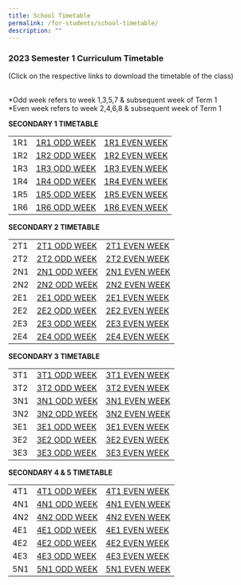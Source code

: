 ```yaml
---
title: School Timetable
permalink: /for-students/school-timetable/
description: ""
---
```

### 2023 Semester 1 Curriculum Timetable  

(Click on the respective links to download the timetable of&nbsp;the class)<br><br>

*Odd week refers to week 1,3,5,7 &amp; subsequent week of Term 1  <br>
*Even week refers to week 2,4,6,8 &amp; subsequent week of Term 1 

**SECONDARY 1 TIMETABLE**

|  |  |  |
|---|---|---|
| 1R1 | [1R1 ODD WEEK](/files/1R1%20ODD%20WEEK.pdf) | [1R1 EVEN WEEK](/files/1R1%20EVEN%20WEEK.pdf)|
| 1R2 | [1R2 ODD WEEK](/files/1R2%20ODD%20WEEK.pdf) | [1R2 EVEN WEEK](/files/1R2%20EVEN%20WEEK.pdf) |
| 1R3 | [1R3 ODD WEEK](/files/1R3%20ODD%20WEEK.pdf) | [1R3 EVEN WEEK](/files/1R3%20EVEN%20WEEK.pdf) |
| 1R4 | [1R4 ODD WEEK](/files/1R4%20ODD%20WEEK.pdf) | [1R4 EVEN WEEK](/files/1R4%20EVEN%20WEEK.pdf) |
| 1R5 | [1R5 ODD WEEK](/files/1R5%20ODD%20WEEK.pdf) | [1R5 EVEN WEEK](/files/1R5%20EVEN%20WEEK.pdf) |
| 1R6 | [1R6 ODD WEEK](/files/1R6%20ODD%20WEEK.pdf)| [1R6 EVEN WEEK](/files/1R6%20EVEN%20WEEK.pdf) |


**SECONDARY 2 TIMETABLE**

|  |  |  |
|---|---|---|
| 2T1 | [2T1 ODD WEEK](/files/2T1%20ODD%20WEEK.pdf) | [2T1 EVEN WEEK](/files/2T1%20EVEN%20WEEK.pdf) |
| 2T2 | [2T2 ODD WEEK](/files/2T2%20ODD%20WEEK.pdf) | [2T2 EVEN WEEK](/files/2T2%20EVEN%20WEEK.pdf) |
| 2N1 | [2N1 ODD WEEK](/files/2N1%20ODD%20WEEK.pdf) | [2N1 EVEN WEEK]([/files/2N1%20EVEN%20WEEK.pdf) |
| 2N2 | [2N2 ODD WEEK](/files/2N2%20ODD%20WEEK.pdf) | [2N2 EVEN WEEK](/files/2N2%20EVEN%20WEEK.pdf) |
| 2E1 | [2E1 ODD WEEK](/files/2E1%20ODD%20WEEK.pdf) | [2E1 EVEN WEEK](/files/2E1%20EVEN%20WEEK.pdf) |
| 2E2 | [2E2 ODD WEEK](/files/2E2%20ODD%20WEEK.pdf) | [2E2 EVEN WEEK](/files/2E2%20EVEN%20WEEK.pdf) |
| 2E3 | [2E3 ODD WEEK](/files/2E3%20ODD%20WEEK.pdf) | [2E3 EVEN WEEK](/files/2E3%20EVEN%20WEEK.pdf) |
| 2E4 | [2E4 ODD WEEK](/files/2E4%20ODD%20WEEK.pdf) | [2E4 EVEN WEEK](/files/2E4%20EVEN%20WEEK.pdf) |

**SECONDARY 3 TIMETABLE**

|  |  |  |
|---|---|---|
| 3T1 | [3T1 ODD WEEK](/files/3T1%20ODD%20WEEK.pdf) | [3T1 EVEN WEEK](/files/3T1%20EVEN%20WEEK.pdf) |
| 3T2 | [3T2 ODD WEEK](/files/3T2%20ODD%20WEEK.pdf) | [3T2 EVEN WEEK](/files/3T2%20EVEN%20WEEK.pdf) |
| 3N1 | [3N1 ODD WEEK](/files/3N1%20ODD%20WEEK.pdf) | [3N1 EVEN WEEK](/files/3N1%20EVEN%20WEEK.pdf) |
| 3N2 | [3N2 ODD WEEK](/files/3N2%20ODD%20WEEK.pdf) | [3N2 EVEN WEEK](/files/3N2%20EVEN%20WEEK.pdf) |
| 3E1 | [3E1 ODD WEEK](/files/3E1%20ODD%20WEEK.pdf) | [3E1 EVEN WEEK](/files/3E1%20EVEN%20WEEK.pdf) |
| 3E2 | [3E2 ODD WEEK](/files/3E2%20ODD%20WEEK.pdf) | [3E2 EVEN WEEK](/files/3E2%20EVEN%20WEEK.pdf) |
| 3E3 | [3E3 ODD WEEK](/files/3E3%20ODD%20WEEK.pdf) | [3E3 EVEN WEEK](/files/3E3%20EVEN%20WEEK.pdf) |

**SECONDARY 4 &amp; 5 TIMETABLE**

|  |  |  |
|---|---|---|
| 4T1 | [4T1 ODD WEEK](/files/4T1%20ODD%20WEEK.pdf) | [4T1 EVEN WEEK](/files/4T1%20EVEN%20WEEK.pdf) |
| 4N1 | [4N1 ODD WEEK](/files/4N1%20ODD%20WEEK.pdf) | [4N1 EVEN WEEK](/files/4N1%20EVEN%20WEEK.pdf) |
| 4N2 | [4N2 ODD WEEK](/files/4N2%20ODD%20WEEK.pdf) | [4N2 EVEN WEEK](/files/4N2%20EVEN%20WEEK.pdf) |
| 4E1 | [4E1 ODD WEEK](/files/4E1%20ODD%20WEEK.pdf) | [4E1 EVEN WEEK](/files/4E1%20EVEN%20WEEK.pdf) |
| 4E2 | [4E2 ODD WEEK](/files/4E2%20ODD%20WEEK.pdf) | [4E2 EVEN WEEK](/files/4E2%20EVEN%20WEEK.pdf) |
| 4E3 | [4E3 ODD WEEK](/files/4E3%20ODD%20WEEK.pdf) | [4E3 EVEN WEEK](/files/4E3%20EVEN%20WEEK.pdf) |
| 5N1 | [5N1 ODD WEEK](/files/5N1%20ODD%20WEEK.pdf) | [5N1 EVEN WEEK](/files/5N1%20EVEN%20WEEK.pdf) |
